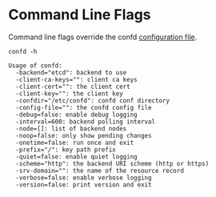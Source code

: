 # Command Line Flags

Command line flags override the confd [configuration file](configuration-guide.md).

```
confd -h
```

```Text
Usage of confd:
  -backend="etcd": backend to use
  -client-ca-keys="": client ca keys
  -client-cert="": the client cert
  -client-key="": the client key
  -confdir="/etc/confd": confd conf directory
  -config-file="": the confd config file
  -debug=false: enable debug logging
  -interval=600: backend polling interval
  -node=[]: list of backend nodes
  -noop=false: only show pending changes
  -onetime=false: run once and exit
  -prefix="/": key path prefix
  -quiet=false: enable quiet logging
  -scheme="http": the backend URI scheme (http or https)
  -srv-domain="": the name of the resource record
  -verbose=false: enable verbose logging
  -version=false: print version and exit
```
